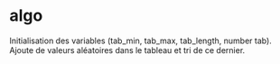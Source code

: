 # algo
Initialisation des variables (tab_min, tab_max, tab_length, number tab).
Ajoute de valeurs aléatoires dans le tableau et tri de ce dernier.
